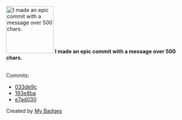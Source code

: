 <img src="https://my-badges.github.io/my-badges/epic-commit.png" alt="I made an epic commit with a message over 500 chars." title="I made an epic commit with a message over 500 chars." width="128">
<strong>I made an epic commit with a message over 500 chars.</strong>
<br><br>

Commits:

- <a href="https://github.com/ksysoev/deriv-bot/commit/033de9c35cda2777c6ba6f1498402e00437b5b37">033de9c</a>
- <a href="https://github.com/ksysoev/deriv-api-bff/commit/193e8baa08a25ca79f1c9bc07ca5711141815851">193e8ba</a>
- <a href="https://github.com/ksysoev/deriv-api-bff/commit/e7ad03034324f9b8859a613e5d8fd7c4fbd2d395">e7ad030</a>


Created by <a href="https://github.com/my-badges/my-badges">My Badges</a>